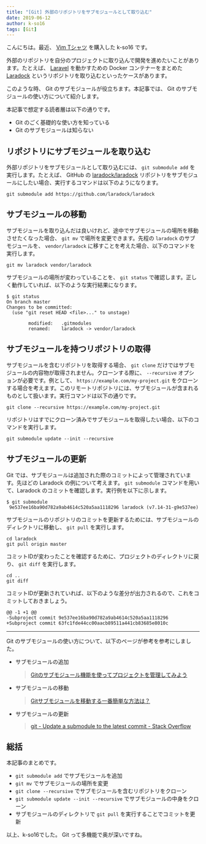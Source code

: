 ```yaml
---
title: "[Git] 外部のリポジトリをサブモジュールとして取り込む"
date: 2019-06-12
author: k-so16
tags: [Git]
---
```


こんにちは。最近、 [Vim Tシャツ](https://suzuri.jp/kmdsbng/539/t-shirt/s/heatherblack) を購入した k-so16 です。

外部のリポジトリを自分のプロジェクトに取り込んで開発を進めたいことがあります。たとえば、 [Laravel](https://laravel.com/) を動かすための Docker コンテナーをまとめた [Laradock](https://laradock.io/) というリポジトリを取り込むといったケースがあります。

このような時、 Git のサブモジュールが役立ちます。本記事では、 Git のサブモジュールの使い方について紹介します。

本記事で想定する読者層は以下の通りです。

- Git のごく基礎的な使い方を知っている
- Git のサブモジュールは知らない


## リポジトリにサブモジュールを取り込む
外部リポジトリをサブモジュールとして取り込むには、 `git submodule add` を実行します。たとえば、 GitHub の [laradock/laradock](https://github.com/laradock/laradock) リポジトリをサブモジュールにしたい場合、実行するコマンドは以下のようになります。

```bash:title=外部リポジトリをサブモジュールとして取り込むコマンド
git submodule add https://github.com/laradock/laradock
```


## サブモジュールの移動
サブモジュールを取り込んだは良いけれど、途中でサブモジュールの場所を移動させたくなった場合、 `git mv` で場所を変更できます。先程の `laradock` のサブモジュールを、 `vendor/laradock` に移すことを考えた場合、以下のコマンドを実行します。

```bash:title=サブモジュールの場所を変更するコマンド
git mv laradock vendor/laradock
```

サブモジュールの場所が変わっていることを、 `git status` で確認します。正しく動作していれば、以下のような実行結果になります。

```bash:title=サブモジュールの移動結果
$ git status
On branch master
Changes to be committed:
  (use "git reset HEAD <file>..." to unstage)

        modified:   .gitmodules
        renamed:    laradock -> vendor/laradock
```


## サブモジュールを持つリポジトリの取得
サブモジュールを含むリポジトリを取得する場合、 `git clone` だけではサブモジュールの内容物が取得されません。クローンする際に、 `--recursive` オプションが必要です。例として、 `https://example.com/my-project.git` をクローンする場合を考えます。このリモートリポジトリには、サブモジュールが含まれるものとして扱います。実行コマンドは以下の通りです。

```bash:title=サブモジュールを持つリポジトリをクローンするコマンド
git clone --recursive https://example.com/my-project.git
```

リポジトリはすでにクローン済みでサブモジュールを取得したい場合、以下のコマンドを実行します。

```bash:title=クローン済みのリポジトリでサブモジュールを取得するコマンド
git submodule update --init --recursive
```

## サブモジュールの更新
Git では、サブモジュールは追加された際のコミットによって管理されています。先ほどの Laradock の例について考えます。 `git submodule` コマンドを用いて、Laradock のコミットを確認します。実行例を以下に示します。

```bash:title=サブモジュールを更新するコマンド
$ git submodule
 9e537ee16ba90d782a9ab4614c520a5aa1118296 laradock (v7.14-31-g9e537ee)
```

サブモジュールのリポジトリのコミットを更新するためには、サブモジュールのディレクトリに移動し、 `git pull` を実行します。

```bash:title=git&nbsp;pull&nbsp;を実行してサブモジュールのリポジトリのコミットを更新
cd laradock
git pull origin master
```

コミットIDが変わったことを確認するために、プロジェクトのディレクトリに戻り、 `git diff` を実行します。

```bash:title=差分の確認
cd ..
git diff
```

コミットIDが更新されていれば、以下のような差分が出力されるので、これをコミットしておきましょう。

```:title=差分の表示例
@@ -1 +1 @@
-Subproject commit 9e537ee16ba90d782a9ab4614c520a5aa1118296
+Subproject commit 63fc1fde44cc00aacb89511a441cb83685e8010c
```

---

Git のサブモジュールの使い方について、以下のページが参考を参考にしました。

- サブモジュールの追加

    > [Gitのサブモジュール機能を使ってプロジェクトを管理してみよう](http://vdeep.net/git-submodule)

- サブモジュールの移動

    > [Gitサブモジュールを移動する一番簡単な方法は？](https://kz-works.blogspot.com/2018/06/move-the-git-submodule-location.html)

- サブモジュールの更新

    > [git - Update a submodule to the latest commit - Stack Overflow](https://stackoverflow.com/questions/8191299/update-a-submodule-to-the-latest-commit)

## 総括
本記事のまとめです。


- `git submodule add` でサブモジュールを追加
- `git mv` でサブモジュールの場所を変更
- `git clone --recursive` でサブモジュールを含むリポジトリをクローン
- `git submodule update --init --recursive` でサブモジュールの中身をクローン
- サブモジュールのディレクトリで `git pull` を実行することでコミットを更新

以上、k-so16でした。 Git って多機能で奥が深いですね。
